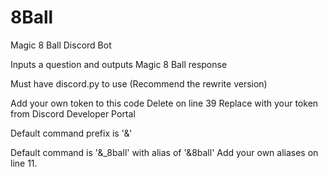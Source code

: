 # 8Ball
Magic 8 Ball Discord Bot

Inputs a question and outputs Magic 8 Ball response

Must have discord.py to use
(Recommend the rewrite version)

Add your own token to this code
Delete <Token> on line 39
Replace with your token from Discord Developer Portal

Default command prefix is '&'

Default command is '&_8ball' with alias of '&8ball'
Add your own aliases on line 11.
